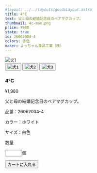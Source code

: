 ```yaml
---
#layout: ../../layouts/goodsLayout.astro
title: 4°C
text: 父と母の結婚記念日のペアマグカップ。
thumbnail: 4c-mae.png
price: ¥980
state: true
id: 26062004-4
colors: 赤色
maker: よっちゃん食品工業（株）
---
```




<div class="content">

<div class="img-switcher">
      <img id="mainImg" class="main-img" src="/11_shimada/images/4c-mae.png" alt="犬1" />
      <div class="thumbnails">
        <button class="thumb-btn active"><img class="thumb-img" src="/11_shimada/images/4c-mae.png" alt="犬1" /></button>
        <button class="thumb-btn"><img class="thumb-img" src="/11_shimada/images/4c-usiro.png" alt="犬2" /></button>
        <button class="thumb-btn"><img class="thumb-img" src="/11_shimada/images/4c-ura.png" alt="犬3" /></button>
      </div>
    </div>

<div class="item">

### 4°C

<p class="price">¥1,980</p>

<p class="text">父と母の結婚記念日のペアマグカップ。</p>

<div class="detail">
<p class="id">品番：26062004-4</p>
<p class="color">カラー：ホワイト</p>
<p class="size">サイズ：白色</p>

<form>
<div class="countar">
  <p class="countar-text">数量</p>
  <input type="number" name="count" min="0" max="10">個</input>
</div>

<button type="submit">カートに入れる</button>
</form>
</div>

</div>
</div>